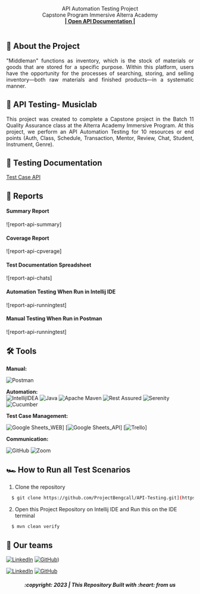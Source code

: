  <p align="center">
    API Automation Testing Project
    <br />
    Capstone Program Immersive Alterra Academy
    <br />
    <a href="[[https://app.swaggerhub.com/apis-docs/KHARISMAJANUAR/MusicLab-API/1.0.0](https://app.swaggerhub.com/apis-docs/vaniliacahya/capstone/1.0.0)#/](https://app.swaggerhub.com/apis-docs/vaniliacahya/capstone/1.0.0)"><strong>| Open API Documentation |</strong></a>
    <br />
    <br />
  </p>
</div>

## 📑 About the Project

<p align="justify">"Middleman" functions as inventory, which is the stock of materials or goods that are stored for a specific purpose. Within this platform, users have the opportunity for the processes of searching, storing, and selling inventory—both raw materials and finished products—in a systematic manner.</p>

## 📑 API Testing- Musiclab

<p align="justify">This project was created to complete a Capstone project in the Batch 11 Quality Assurance class at the Alterra Academy Immersive Program. At this project, we perform an API Automation Testing for 10 resources or end points (Auth, Class, Schedule, Transaction, Mentor, Review, Chat, Student, Instrument, Genre).</p>

## 📓 Testing Documentation
[Test Case API]([https://docs.google.com/spreadsheets/d/185Qn1yxGnA07ykqQgy-a-yg5tzb96CdhEZV-e_JqXsQ/edit#gid=0](https://docs.google.com/spreadsheets/d/15vAlKOratoFm_b7SgAjNHDpqaYuoZuMlsEd0fIakkxI/edit#gid=0))

## 📝 Reports


#### Summary Report
![report-api-summary]

#### Coverage Report
![report-api-cpverage]

#### Test Documentation Spreadsheet
![report-api-chats]

#### Automation Testing When Run in Intellij IDE
![report-api-runningtest]

#### Manual Testing When Run in Postman
![report-api-runningtest]

## 🛠 Tools
**Manual:**

![[Postman](https://img.shields.io/badge/Postman-FF6C37?style=for-the-badge&logo=postman&logoColor=white)](https://app.getpostman.com/join-team?invite_code=05205af8f9c97e50deff74fbeef8b6a3&target_code=1f90dc25eb021aa229e98800eb9f0317)

**Automation:**  
![IntellijIDEA](https://img.shields.io/badge/IntelliJIDEA-000000.svg?style=for-the-badge&logo=intellij-idea&logoColor=white)
![Java](https://img.shields.io/badge/java-%23ED8B00.svg?style=for-the-badge&logo=java&logoColor=white)
![Apache Maven](https://img.shields.io/badge/Apache%20Maven-C71A36?style=for-the-badge&logo=Apache%20Maven&logoColor=white)
![Rest Assured](https://img.shields.io/badge/-rest%20assured-000000?style=for-the-badge&logo=rest-assured&logoColor=black)
![Serenity](https://img.shields.io/badge/-serenity-16a67a?style=for-the-badge&logo=serenity&logoColor=black)
![Cucumber](https://img.shields.io/badge/-cucumber-4bc47b?style=for-the-badge&logo=cucumber&logoColor=black)

**Test Case Management:**  

![Google Sheets_WEB](https://img.shields.io/badge/-Google%20sheets-4bc47b?style=for-the-badge&logoColor=black)]
[![Google Sheets_API](https://img.shields.io/badge/-Google%20sheets-4bc47b?style=for-the-badge&logoColor=black)]
[![Trello](https://img.shields.io/badge/Trello-%23026AA7.svg?style=for-the-badge&logo=Trello&logoColor=white)]

**Communication:**  

![GitHub](https://img.shields.io/badge/github%20Project-%23121011.svg?style=for-the-badge&logo=github&logoColor=white)
![Zoom](https://img.shields.io/badge/Zoom-2D8CFF?style=for-the-badge&logo=zoom&logoColor=white)

## 🏎️ How to Run all Test Scenarios

1. Clone the repository
```bash
  $ git clone https://github.com/ProjectBengcall/API-Testing.git](https://github.com/Capstone-Group-3-Middleman/Middleman-API.git
```
2. Open  this Project Repository on Intellij IDE and Run this on the IDE terminal

```bash
  $ mvn clean verify
```


## 📱 Our teams

  [![LinkedIn](https://img.shields.io/badge/-MHumam%20Zaki-white?style=for-the-badge&logo=linkedin&logoColor=blue)](https://www.linkedin.com/in/muhammad-humam-zaky-139369170/)
  [![GitHub](https://img.shields.io/badge/-MhumamZaki-white?style=for-the-badge&logo=github&logoColor=black)](https://github.com/muhamaz))

  [![LinkedIn](https://img.shields.io/badge/-Aditya%20Dwi%20Irawan-white?style=for-the-badge&logo=linkedin&logoColor=blue)](https://www.linkedin.com/in/aditya-dwi-irawan/)
  [![GitHub](https://img.shields.io/badge/-AdityaDwiIrawan-white?style=for-the-badge&logo=github&logoColor=black)](https://github.com/Adityadi195)



<h5>
<p align="center">:copyright: 2023 | This Repository Built with :heart: from us</p>
</h5>
